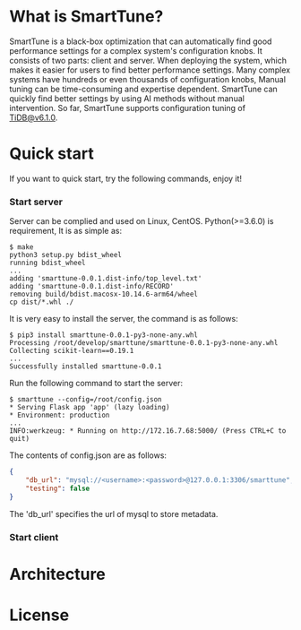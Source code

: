 # What is SmartTune?
SmartTune is a black-box optimization that can automatically find good performance settings for a complex system's configuration knobs. 
It consists of two parts: client and server. When deploying the system, which makes it easier for users to find better performance settings.
Many complex systems have hundreds or even thousands of configuration knobs, Manual tuning can be time-consuming and expertise dependent.
SmartTune can quickly find better settings by using AI methods without manual intervention. So far, SmartTune supports configuration tuning of
TiDB@v6.1.0.

# Quick start
If you want to quick start, try the following commands, enjoy it!
### Start server
Server can be complied and used on Linux, CentOS. Python(>=3.6.0) is requirement, It is as simple as:
```shell
$ make
python3 setup.py bdist_wheel
running bdist_wheel
...
adding 'smarttune-0.0.1.dist-info/top_level.txt'
adding 'smarttune-0.0.1.dist-info/RECORD'
removing build/bdist.macosx-10.14.6-arm64/wheel
cp dist/*.whl ./
```
It is very easy to install the server, the command is as follows:
```shell
$ pip3 install smarttune-0.0.1-py3-none-any.whl
Processing /root/develop/smarttune/smarttune-0.0.1-py3-none-any.whl
Collecting scikit-learn==0.19.1
...
Successfully installed smarttune-0.0.1
```
Run the following command to start the server:
```shell
$ smarttune --config=/root/config.json
* Serving Flask app 'app' (lazy loading)
* Environment: production
...
INFO:werkzeug: * Running on http://172.16.7.68:5000/ (Press CTRL+C to quit)
```
The contents of config.json are as follows:
```json
{
    "db_url": "mysql://<username>:<password>@127.0.0.1:3306/smarttune",
    "testing": false
}
```
The 'db_url' specifies the url of mysql to store metadata.

### Start client

# Architecture

# License

